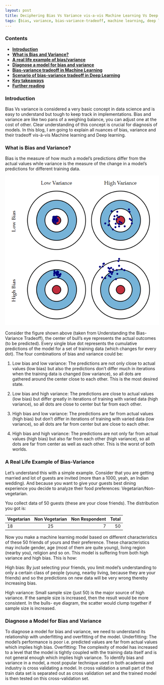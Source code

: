 ```yaml
---
layout: post
title: Deciphering Bias Vs Variance vis-a-vis Machine Learning Vs Deep Learning
tags: [bias, variance, bias-variance-tradeoff, machine learning, deep learning, overfitting]
---
```


### Contents
- [**Introduction**](#introduction)
- [**What is Bias and Variance?**](#challenge-description)
- [**A real life example of bias/variance**](#first-look)
- [**Diagnose a model for bias and variance**](#goal-assumptions)
- [**Bias-variance tradeoff in  Machine Learning**](#bug-hunting)
- [**Scenario of bias-variance tradeoff in Deep Learning**](#introduction-to-css-injection)
- [**Key takeaways**](#introduction-to-content-security-policy)
- [**Further reading**](#crafting-exploitaion-strategy)

### Introduction
Bias Vs variance is considered a very basic concept in data science and is easy to understand but tough to keep track in implementations. Bias and variance are like two pans of a weighing balance, you can adjust one at the cost of other. Clear understanding of this concept is crucial for diagnosis of models.
In this blog, I am going to explain all nuances of bias, variance and their tradeoff vis-à-vis Machine learning and Deep learning.

### What is Bias and Variance?
Bias is the measure of how much a model’s predictions differ from the actual values while variance is the measure of the change in a model’s predictions for different training data.

![bulls_eye_diagram](../blogs_resources/bias-vs-variance/bulls_eye_diagram.png)

Consider the figure shown above (taken from Understanding the Bias-Variance Tradeoff), the center of bull’s eye represents the actual outcomes (to be predicted). Every single blue dot represents the cumulative predictions of the model for a set of training data (which changes for every dot). The four combinations of bias and variance could be:

1.	Low bias and low variance: The predictions are not only close to actual values (low bias) but also the predictions don’t differ much in iterations when the training data is changed (low variance), so all dots are gathered around the center close to each other. This is the most desired state.

2.	Low bias and high variance: The predictions are close to actual values (low bias) but differ greatly in iterations of training with varied data (high variance), so all dots are close to center but far from each other.

3.	High bias and low variance: The predictions are far from actual values (high bias) but don’t differ in iterations of training with varied data (low variance), so all dots are far from center but are close to each other.

4.	High bias and high variance: The predictions are not only far from actual values (high bias) but also far from each other (high variance), so all dots are far from center as well as each other. This is the worst of both worlds.

### A Real Life Example of Bias-Variance
Let’s understand this with a simple example. Consider that you are getting married and lot of guests are invited (more than a 1000, yeah, an Indian wedding). And because you want to give your guests best dining experience you decide to analyze their food preferences: Vegetarian/Non- vegetarian. 

You collect data of 50 guests (these are your close friends). The distribution you got is:

| Vegetarian | Non Vegetarian | Non Respondent | Total | 
| ---------- |:--------------:| --------------:| -----:|
| 18         | 25             | 7              |   50  |
 
Now you make a machine learning model based on different characteristics of these 50 friends of yours and their preference. These characteristics may include gender, age (most of them are quite young), living region (nearby you), religion and so on. 
This model is suffering from both high variance and high bias. This is how:

High bias: By just selecting your friends, you limit model’s understanding to only a certain class of people (young, nearby living, because they are your friends) and so the predictions on new data will be very wrong thereby increasing bias. 

High variance: Small sample size (just 50) is the major source of high variance. If the sample size is increased, then the result would be more consistent. In the bulls- eye diagram, the scatter would clump together if sample size is increased.

### Diagnose a Model for Bias and Variance
To diagnose a model for bias and variance, we need to understand its relationship with underfitting and overfitting of the model.
Underfitting: The model’s performance is poor i.e. predicted values are far from actual values which implies high bias.
Overfitting: The complexity of model has increased to a level that the model is tightly coupled with the training data itself and is not general enough which implies high variance.
To identify bias and variance in a model, a most popular technique used in both academia and industry is cross validating a model. In cross validation a small part of the train data set is separated out as cross validation set and the trained model is then tested on this cross-validation set.


